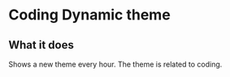 # Coding Dynamic theme

## What it does

Shows a new theme every hour. The theme is related to coding.


